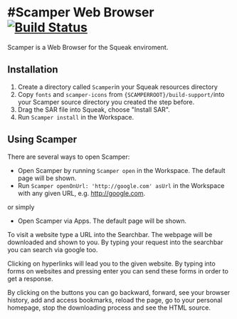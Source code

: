 #Scamper Web Browser [![Build Status](https://travis-ci.org/hpi-swa-teaching/Scamper.svg?branch=master)](https://travis-ci.org/hpi-swa-teaching/Scamper)  
===================

Scamper is a Web Browser for the Squeak enviroment.

## Installation

1. Create a directory called `Scamper`in your Squeak resources directory 
2. Copy `fonts` and `scamper-icons` from `{SCAMPERROOT}/build-support/`into your Scamper source directory you created the step before.
3. Drag the SAR file into Squeak, choose "Install SAR".
4. Run `Scamper install` in the Workspace.

## Using Scamper

There are several ways to open Scamper:

* Open Scamper by running `Scamper open` in the Workspace. The default page will be shown.
* Run `Scamper openOnUrl: 'http://google.com' asUrl` in the Workspace with any given URL, e.g. http://google.com.

or simply
* Open Scamper via Apps. The default page will be shown.

To visit a website type a URL into the Searchbar. The webpage will be downloaded and shown to you.
By typing your request into the searchbar you can search via google too.

Clicking on hyperlinks will lead you to the given website.
By typing into forms on websites and pressing enter you can send these forms in order to get a response.

By clicking on the buttons you can go backward, forward, see your browser history, add and access bookmarks, reload the page, go to your personal homepage, stop the downloading process and see the HTML source.

